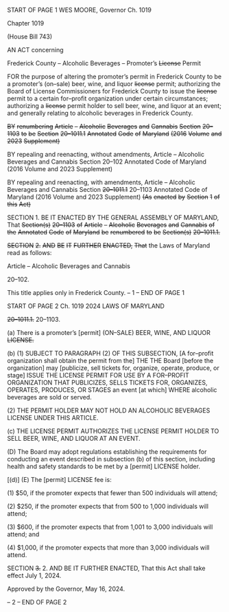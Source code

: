 START OF PAGE 1
WES MOORE, Governor Ch. 1019

Chapter 1019

(House Bill 743)

AN ACT concerning

Frederick County – Alcoholic Beverages – Promoter’s ~~License~~ Permit

FOR the purpose of altering the promoter’s permit in Frederick County to be a promoter’s
(on–sale) beer, wine, and liquor ~~license~~ permit; authorizing the Board of License
Commissioners for Frederick County to issue the ~~license~~ permit to a certain
for–profit organization under certain circumstances; authorizing a ~~license~~ permit
holder to sell beer, wine, and liquor at an event; and generally relating to alcoholic
beverages in Frederick County.

~~BY~~ ~~renumbering~~
~~Article~~ ~~–~~ ~~Alcoholic~~ ~~Beverages~~ ~~and~~ ~~Cannabis~~
~~Section~~ ~~20–1103~~
~~to~~ ~~be~~ ~~Section~~ ~~20–1011.1~~
~~Annotated~~ ~~Code~~ ~~of~~ ~~Maryland~~
~~(2016~~ ~~Volume~~ ~~and~~ ~~2023~~ ~~Supplement)~~

BY repealing and reenacting, without amendments,
Article – Alcoholic Beverages and Cannabis
Section 20–102
Annotated Code of Maryland
(2016 Volume and 2023 Supplement)

BY repealing and reenacting, with amendments,
Article – Alcoholic Beverages and Cannabis
Section ~~20–1011.1~~ 20–1103
Annotated Code of Maryland
(2016 Volume and 2023 Supplement)
~~(As~~ ~~enacted~~ ~~by~~ ~~Section~~ ~~1~~ ~~of~~ ~~this~~ ~~Act)~~

SECTION 1. BE IT ENACTED BY THE GENERAL ASSEMBLY OF MARYLAND,
That ~~Section(s)~~ ~~20–1103~~ ~~of~~ ~~Article~~ ~~–~~ ~~Alcoholic~~ ~~Beverages~~ ~~and~~ ~~Cannabis~~ ~~of~~ ~~the~~ ~~Annotated~~
~~Code~~ ~~of~~ ~~Maryland~~ ~~be~~ ~~renumbered~~ ~~to~~ ~~be~~ ~~Section(s)~~ ~~20–1011.1.~~

~~SECTION~~ ~~2.~~ ~~AND~~ ~~BE~~ ~~IT~~ ~~FURTHER~~ ~~ENACTED,~~ ~~That~~ the Laws of Maryland read
as follows:

Article – Alcoholic Beverages and Cannabis

20–102.

This title applies only in Frederick County.
– 1 –
END OF PAGE 1

START OF PAGE 2
Ch. 1019 2024 LAWS OF MARYLAND

~~20–1011.1.~~ 20–1103.

(a) There is a promoter’s [permit] (ON–SALE) BEER, WINE, AND LIQUOR
~~LICENSE.~~

(b) (1) SUBJECT TO PARAGRAPH (2) OF THIS SUBSECTION, [A for–profit
organization shall obtain the permit from the] THE THE Board [before the organization]
may [publicize, sell tickets for, organize, operate, produce, or stage] ISSUE THE LICENSE
PERMIT FOR USE BY A FOR–PROFIT ORGANIZATION THAT PUBLICIZES, SELLS
TICKETS FOR, ORGANIZES, OPERATES, PRODUCES, OR STAGES an event [at which]
WHERE alcoholic beverages are sold or served.

(2) THE PERMIT HOLDER MAY NOT HOLD AN ALCOHOLIC BEVERAGES
LICENSE UNDER THIS ARTICLE.

(c) THE LICENSE PERMIT AUTHORIZES THE LICENSE PERMIT HOLDER TO
SELL BEER, WINE, AND LIQUOR AT AN EVENT.

(D) The Board may adopt regulations establishing the requirements for
conducting an event described in subsection (b) of this section, including health and safety
standards to be met by a [permit] LICENSE holder.

[(d)] (E) The [permit] LICENSE fee is:

(1) $50, if the promoter expects that fewer than 500 individuals will attend;

(2) $250, if the promoter expects that from 500 to 1,000 individuals will
attend;

(3) $600, if the promoter expects that from 1,001 to 3,000 individuals will
attend; and

(4) $1,000, if the promoter expects that more than 3,000 individuals will
attend.

SECTION ~~3.~~ 2. AND BE IT FURTHER ENACTED, That this Act shall take effect
July 1, 2024.

Approved by the Governor, May 16, 2024.

– 2 –
END OF PAGE 2